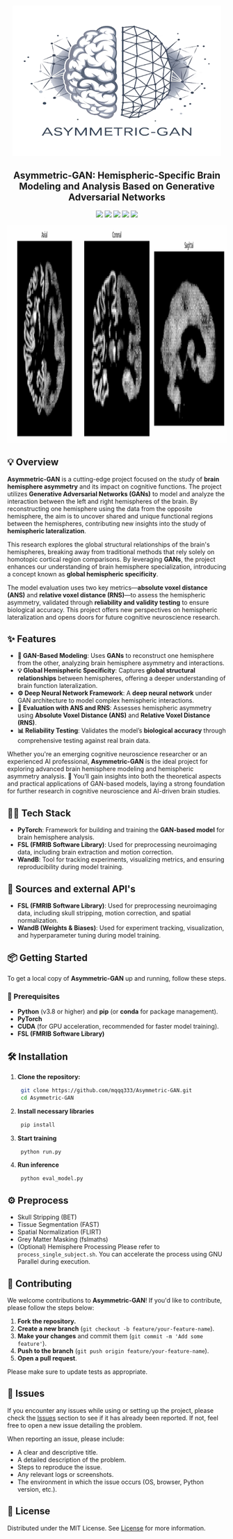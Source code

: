 <div align="center">
<a href="https://github.com/mqqq333/Asymmetric-GAN" target="blank">
<img src="./img/trans_480x480.png" width="480" height = "345" alt="Logo" />
</a>

<h2> Asymmetric-GAN: Hemispheric-Specific Brain Modeling and Analysis Based on Generative Adversarial Networks </h2>

![](https://img.shields.io/badge/Python-3776AB?style=for-the-badge&logo=python&logoColor=white) ![](https://img.shields.io/badge/PyTorch-EE4C2C?style=for-the-badge&logo=pytorch&logoColor=white) ![](https://img.shields.io/badge/WandB-FF5B8E?style=for-the-badge&logo=wandb&logoColor=white) ![](https://img.shields.io/badge/FSL-FF5A5F?style=for-the-badge&logo=brain&logoColor=white) ![](https://img.shields.io/badge/GNU%20Parallel-8E44AD?style=for-the-badge&logo=gnu&logoColor=white)



<img src ="./demo/demo2.gif" width="100%" height = "500px">
</div>

## 💡 Overview

**Asymmetric-GAN** is a cutting-edge project focused on the study of **brain hemisphere asymmetry** and its impact on cognitive functions. The project utilizes **Generative Adversarial Networks (GANs)** to model and analyze the interaction between the left and right hemispheres of the brain. By reconstructing one hemisphere using the data from the opposite hemisphere, the aim is to uncover shared and unique functional regions between the hemispheres, contributing new insights into the study of **hemispheric lateralization**.

This research explores the global structural relationships of the brain's hemispheres, breaking away from traditional methods that rely solely on homotopic cortical region comparisons. By leveraging **GANs**, the project enhances our understanding of brain hemisphere specialization, introducing a concept known as **global hemispheric specificity**.

The model evaluation uses two key metrics—**absolute voxel distance (ANS)** and **relative voxel distance (RNS)**—to assess the hemispheric asymmetry, validated through **reliability and validity testing** to ensure biological accuracy. This project offers new perspectives on hemispheric lateralization and opens doors for future cognitive neuroscience research.
## ✨ Features

- **🧠 GAN-Based Modeling**: Uses **GANs** to reconstruct one hemisphere from the other, analyzing brain hemisphere asymmetry and interactions.
- **💡 Global Hemispheric Specificity**: Captures **global structural relationships** between hemispheres, offering a deeper understanding of brain function lateralization.
- **⚙️ Deep Neural Network Framework**: A **deep neural network** under GAN architecture to model complex hemispheric interactions.
- **🔬 Evaluation with ANS and RNS**: Assesses hemispheric asymmetry using **Absolute Voxel Distance (ANS)** and **Relative Voxel Distance (RNS)**.
- **📊 Reliability Testing**: Validates the model’s **biological accuracy** through comprehensive testing against real brain data.

Whether you're an emerging cognitive neuroscience researcher or an experienced AI professional, **Asymmetric-GAN** is the ideal project for exploring advanced brain hemisphere modeling and hemispheric asymmetry analysis. 🌟 You’ll gain insights into both the theoretical aspects and practical applications of GAN-based models, laying a strong foundation for further research in cognitive neuroscience and AI-driven brain studies.
## 👩‍💻 Tech Stack

- **PyTorch**: Framework for building and training the **GAN-based model** for brain hemisphere analysis.
- **FSL (FMRIB Software Library)**: Used for preprocessing neuroimaging data, including brain extraction and motion correction.
- **WandB**: Tool for tracking experiments, visualizing metrics, and ensuring reproducibility during model training.
## 📖 Sources and external API's
- **FSL (FMRIB Software Library)**: Used for preprocessing neuroimaging data, including skull stripping, motion correction, and spatial normalization.
- **WandB (Weights & Biases)**: Used for experiment tracking, visualization, and hyperparameter tuning during model training.

## 📦 Getting Started

To get a local copy of **Asymmetric-GAN** up and running, follow these steps.

### 🚀 Prerequisites

- **Python** (v3.8 or higher) and **pip** (or **conda** for package management).
- **PyTorch**
- **CUDA** (for GPU acceleration, recommended for faster model training).
-  **FSL (FMRIB Software Library)**
## 🛠️ Installation

1. **Clone the repository:**
   ```bash
	git clone https://github.com/mqqq333/Asymmetric-GAN.git
	cd Asymmetric-GAN
   ```
2. **Install necessary libraries**
   ```bash
	pip install 
   ```
3. **Start training**
   ```bash
	python run.py
   ```
4. **Run inference**
   ```bash
	python eval_model.py
   ```
## ⚙️ Preprocess
- Skull Stripping (BET)
- Tissue Segmentation (FAST)
- Spatial Normalization (FLIRT)
- Grey Matter Masking (fslmaths)
- (Optional) Hemisphere Processing
Please refer to `process_single_subject.sh`. You can accelerate the process using GNU Parallel during execution.
## 🤝 Contributing

We welcome contributions to **Asymmetric-GAN**! If you'd like to contribute, please follow the steps below:
1. **Fork the repository.**
2. **Create a new branch** (`git checkout -b feature/your-feature-name`).
3. **Make your changes** and commit them (`git commit -m 'Add some feature'`).
4. **Push to the branch** (`git push origin feature/your-feature-name`).
5. **Open a pull request**.

Please make sure to update tests as appropriate.

## 🐛 Issues

If you encounter any issues while using or setting up the project, please check the [Issues]() section to see if it has already been reported. If not, feel free to open a new issue detailing the problem.

When reporting an issue, please include:

- A clear and descriptive title.
- A detailed description of the problem.
- Steps to reproduce the issue.
- Any relevant logs or screenshots.
- The environment in which the issue occurs (OS, browser, Python version, etc.).

## 📜 License

Distributed under the MIT License. See [License](/LICENSE) for more information.

